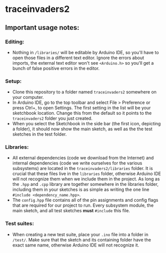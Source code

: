 # traceinvaders2

## Important usage notes:

### Editing:
- Nothing in `/libraries/` will be editable by Arduino IDE, so you'll have to open those files in a different text editor. Ignore the errors about imports, the external text editor won't see `<Arduino.h>` so you'll get a bunch of false positive errors in the editor.

### Setup:
- Clone this repository to a folder named `traceinvaders2` somewhere on your computer.
- In Arduino IDE, go to the top toolbar and select File > Preference or press Ctrl+, to open Settings. The first setting in the list will be your sketchbook location. Change this from the default so it points to the `traceinvaders2` folder you just created.
- When you select the Sketchbook in the side bar (the first icon, depicting a folder), it should now show the main sketch, as well as the the test sketches in the test folder.

### Libraries:
- All external dependencies (code we download from the Internet) and internal dependencies (code we write ourselves for the various subsystems) are located in the `traceinvaders2/libraries` folder. It is crucial that these files live in the `libraries` folder, otherwise Arduino IDE will not recognize them when we include them in the project. As long as the `.hpp` and `.cpp` library are together somewhere in the libraries folder, including them in your sketches is as simple as writing the one line `#include <dependency_name.hpp>`.
- The `config.hpp` file contains all of the pin assignments and config flags that are required for our project to run. Every subsystem module, the main sketch, and all test sketches **must** `#include` this file.

### Test suites:
- When creating a new test suite, place your `.ino` file into a folder in `/test/`. Make sure that the sketch and its containing folder have the exact same name, otherwise Arduino IDE will not recognize it.

